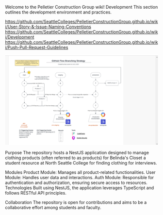 Welcome to the Pelletier Construction Group wiki!
Development
This section outlines the development environment and practices.

https://github.com/SeattleColleges/PelletierConstructionGroup.github.io/wiki/User-Story-&-Issue-Naming-Conventions
https://github.com/SeattleColleges/PelletierConstructionGroup.github.io/wiki/Development
https://github.com/SeattleColleges/PelletierConstructionGroup.github.io/wiki/Push-Pull-Request-Guidelines


![alt text](image.png)

Purpose
The repository hosts a NestJS application designed to manage clothing products (often referred to as products) for Belinda's Closet a student resource at North Seattle College for finding clothing for interviews.

Modules
Product Module: Manages all product-related functionalities.
User Module: Handles user data and interactions.
Auth Module: Responsible for authentication and authorization, ensuring secure access to resources.
Technologies
Built using NestJS, the application leverages TypeScript and follows RESTful API principles.

Collaboration
The repository is open for contributions and aims to be a collaborative effort among students and faculty.


